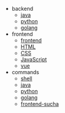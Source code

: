 * backend
    + [java](java/README.md)
    + [python](python/README.md)
    + [golang](golang/README.md)
* frontend
    + [frontend](frontend/README.md)
    + [HTML](frontend/html.md)
    + [CSS](frontend/css.md)
    + [JavaScript](frontend/js.md)
    + [vue](frontend/vue.md)
* commands
    + [shell](shell/commands.md)
    + [java](java/commands.md)
    + [python](python/commands.md)
    + [golang](golang/commands.md)
    + [frontend-sucha](frontend/sucha.md)